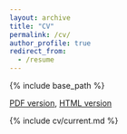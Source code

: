 ```yaml
---
layout: archive
title: "CV"
permalink: /cv/
author_profile: true
redirect_from:
  - /resume
---
```


{% include base_path %}

[PDF version](/files/cv/current.pdf), [HTML version](/files/cv/current.html)

{% include cv/current.md %}


